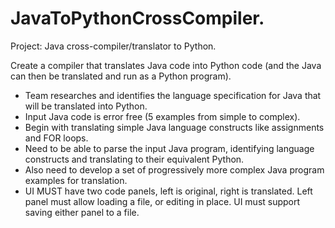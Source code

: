 # JavaToPythonCrossCompiler.
Project: Java cross-compiler/translator to Python.  

Create a compiler that translates Java code into Python code (and the Java can then be translated and run as a Python program).  

- Team researches and identifies the language specification for Java that will be translated into Python. 
- Input Java code is error free  (5 examples from simple to complex). 
- Begin with translating simple Java language constructs like assignments and FOR loops. 
- Need to be able to parse the input Java program, identifying language constructs and translating to their equivalent Python. 
- Also need to develop a set of progressively more complex Java program examples for translation. 
- UI MUST have two code panels, left is original, right is translated.  Left panel must allow loading a file, or editing in place.  UI must support saving either panel to a file.
